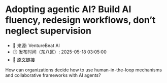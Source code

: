 # Adopting agentic AI? Build AI fluency, redesign workflows, don’t neglect supervision
- 📅 来源: VentureBeat AI
- 🕒 发布时间（东八区）: 2025-05-18 03:05:00
- 🔗 [原文链接](https://venturebeat.com/ai/adopting-agentic-ai-build-ai-fluency-redesign-workflows-dont-neglect-supervision/)

How can organizations decide how to use human-in-the-loop mechanisms and collaborative frameworks with AI agents?